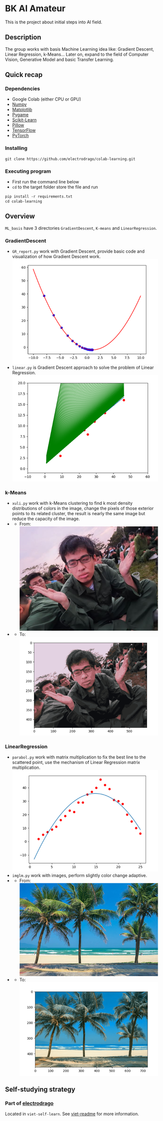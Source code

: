 # BK AI Amateur

This is the project about initial steps into AI field.

## Description

The group works with basis Machine Learning idea like: Gradient Descent, Linear Regression, k-Means... Later on, 
expand to the field of Computer Vision, Generative Model and basic Transfer Learning.

## Quick recap

### Dependencies

* Google Colab (either CPU or GPU)
* [Numpy](https://numpy.org/)
* [Matplotlib](https://matplotlib.org/)
* [Pygame](https://github.com/pygame/pygame)
* [Scikit-Learn](https://scikit-learn.org/stable/)
* [Pillow](https://pillow.readthedocs.io/en/stable/)
* [TensorFlow](https://www.tensorflow.org/)
* [PyTorch](https://pytorch.org/)

### Installing

```
git clone https://github.com/electrodrago/colab-learning.git
```

### Executing program

* First run the command line below
* `cd` to the target folder store the file and run
```
pip install -r requirements.txt
cd colab-learning
```

## Overview

`ML_basis` have 3 directories `GradientDescent`, `K-means` and `LinearRegression`. <br>
### GradientDescent
* `GR_report.py` work with Gradient Descent, provide basic code and visualization of
how Gradient Descent work.
![Gradient Descent](assets/GD_report.png)
* `linear.py` is Gradient Descent approach to solve the problem of 
Linear Regression.
![Gradient Descent](assets/linear.png)
### k-Means
* `xuli.py` work with k-Means clustering to find k most density distributions of colors
in the image, change the pixels of those exterior points to its related cluster, the result
is nearly the same image but reduce the capacity of the image.
* * From:<br>
![Original](ML_basis/k-Means/b.jpg)
* * To:<br>
![k-Means](assets/xuli.png)
### LinearRegression
* `parabol.py` work with matrix multiplication to fix the best
line to the scattered point, use the mechanism of Linear Regression
matrix multiplication.
![Parabol](assets/parabol.png)
* `imglm.py` work with images, perform slightly color change adaptive.
* * From:<br>
![Original](ML_basis/LinearRegression/beach.jpg)
* * To:<br>
![k-Means](assets/imglm.png)

## Self-studying strategy

### Part of [electrodrago](https://github.com/electrodrago)

Located in ```viet-self-learn```. See [viet-readme](viet-self-learn/README.md) for more information.